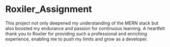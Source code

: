 # Roxiler_Assignment
This project not only deepened my understanding of the MERN stack but also boosted my endurance and passion for continuous learning.  A heartfelt thank you to Roxiler for providing such a professional and enriching experience, enabling me to push my limits and grow as a developer.
